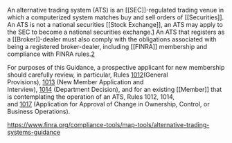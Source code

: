 An alternative trading system (ATS) is an [[SEC]]-regulated trading venue in which a computerized system matches buy and sell orders of [[Securities]]. An ATS is not a national securities [[Stock Exchange]], an ATS may apply to the SEC to become a national securities exchange.[1](https://www.finra.org/compliance-tools/map-tools/alternative-trading-systems-guidance#_ftn1) An ATS that registers as a [[Broker]]-dealer must also comply with the obligations associated with being a registered broker-dealer, including [[FINRA]] membership and compliance with FINRA rules.[2](https://www.finra.org/compliance-tools/map-tools/alternative-trading-systems-guidance#_ftn2)

For purposes of this Guidance, a prospective applicant for new membership should carefully review, in particular, Rules [1012](https://www.finra.org/rules-guidance/rulebooks/finra-rules/1012)(General Provisions), [1013](https://www.finra.org/rules-guidance/rulebooks/finra-rules/1013) (New Member Application and Interview), [1014](https://www.finra.org/rules-guidance/rulebooks/finra-rules/1014) (Department Decision), and for an existing [[Member]] that is contemplating the operation of an ATS, Rules 1012, 1014, and [1017](https://www.finra.org/rules-guidance/rulebooks/finra-rules/1017) (Application for Approval of Change in Ownership, Control, or Business Operations).

https://www.finra.org/compliance-tools/map-tools/alternative-trading-systems-guidance